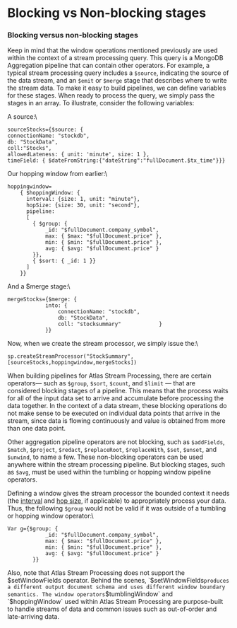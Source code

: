 # Blocking vs Non-blocking stages

### Blocking versus non-blocking stages <a href="#blocking-versus-nonblocking-stages" id="blocking-versus-nonblocking-stages"></a>

Keep in mind that the window operations mentioned previously are used within the context of a stream processing query. This query is a MongoDB Aggregation pipeline that can contain other operators. For example, a typical stream processing query includes a `$source`, indicating the source of the data stream, and an `$emit` or `$merge` stage that describes where to write the stream data. To make it easy to build pipelines, we can define variables for these stages. When ready to process the query, we simply pass the stages in an array. To illustrate, consider the following variables:

A source:\


```
sourceStocks={$source: { 
connectionName: "stockdb",
db: "StockData",
coll:"Stocks", 
allowedLateness: { unit: 'minute', size: 1 },
timeField: { $dateFromString:{"dateString":"fullDocument.$tx_time"}}}
```

Our hopping window from earlier:\


```
hoppingwindow=
    { $hoppingWindow: {
      interval: {size: 1, unit: "minute"}, 
      hopSize: {size: 30, unit: "second"},
      pipeline: 
      [
        { $group: {
            _id: "$fullDocument.company_symbol",
            max: { $max: "$fullDocument.price" },
            min: { $min: "$fullDocument.price" },
            avg: { $avg: "$fullDocument.price" }
        }},
        { $sort: { _id: 1 }}
      ]
    }}
```

And a $merge stage:\


```
mergeStocks={$merge: {      
            into: {
                connectionName: "stockdb",
                db: "StockData",
                coll: "stocksummary"            }
            }}
```

Now, when we create the stream processor, we simply issue the:\


```
sp.createStreamProcessor("StockSummary",[sourceStocks,hoppingwindow,mergeStocks])
```

When building pipelines for Atlas Stream Processing, there are certain operators— such as `$group`, `$sort`, `$count`, and `$limit` — that are considered blocking stages of a pipeline. This means that the process waits for all of the input data set to arrive and accumulate before processing the data together. In the context of a data stream, these blocking operations do not make sense to be executed on individual data points that arrive in the stream, since data is flowing continuously and value is obtained from more than one data point.

Other aggregation pipeline operators are not blocking, such as `$addFields`, `$match`, `$project`, `$redact`, `$replaceRoot`, `$replaceWith`, `$set`, `$unset`, and `$unwind`, to name a few. These non-blocking operators can be used anywhere within the stream processing pipeline. But blocking stages, such as `$avg`, must be used within the tumbling or hopping window pipeline operators.

Defining a window gives the stream processor the bounded context it needs (the [interval](https://www.mongodb.com/docs/atlas/atlas-sp/stream-aggregation/#fields-3) and [hop size](https://www.mongodb.com/docs/atlas/atlas-sp/stream-aggregation/#fields-2), if applicable) to appropriately process your data. Thus, the following `$group` would not be valid if it was outside of a tumbling or hopping window operator:\


```
Var g={$group: {
            _id: "$fullDocument.company_symbol",
            max: { $max: "$fullDocument.price" },
            min: { $min: "$fullDocument.price" },
            avg: { $avg: "$fullDocument.price" }
        }}
```

Also, note that Atlas Stream Processing does not support the $setWindowFields operator. Behind the scenes, `$setWindowFields` produces a different output document schema and uses different window boundary semantics. The window operators `$tumblingWindow` and `$hoppingWindow` used within Atlas Stream Processing are purpose-built to handle streams of data and common issues such as out-of-order and late-arriving data.
